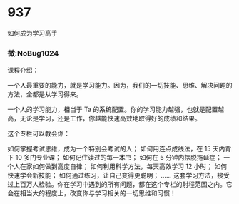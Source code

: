 # 937
如何成为学习高手
### 微:NoBug1024 


课程介绍：

一个人最重要的能力，就是学习能力。因为，我们的一切技能、思维、解决问题的方法，全都是从学习得来。

一个人的学习能力，相当于 Ta 的系统配置。你的学习能力越强，也就是配置越高，无论是学习，还是工作，你越能快速高效地取得好的成绩和结果。

这个专栏可以教会你：

如何掌握考试思维，成为一个特别会考试的人；
如何用连点成线法，在 15 天内背下 10 多门专业课；
如何记住读过的每一本书；
如何在 5 分钟内摆脱拖延症；
一个人在家如何做到高度自律；
如何利用科学方法，每天高效学习 12 小时；
如何快速学会新技能；
如何通过练习，让自己变得更聪明；
……
这套学习方法，接受过上百万人检验。你在学习中遇到的所有问题，都在这个专栏的射程范围之内。它会在相当大的程度上，改变你与学习相关的一切思维和习惯！
